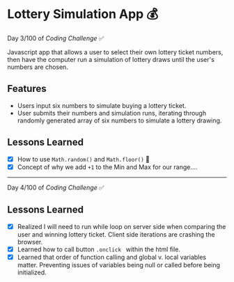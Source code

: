 # Lottery Simulation App 💰

Day 3/100 of *Coding Challenge* ✅

Javascript app that allows a user to select their own lottery ticket numbers, then have the computer run a simulation of lottery draws until the user's numbers are chosen. 

## Features
- Users input six numbers to simulate buying a lottery ticket.
- User submits their numbers and simulation runs, iterating through randomly generated array of six numbers to simulate a lottery drawing.

## Lessons Learned
- [x] How to use `Math.random()` and `Math.floor()` 📝
- [x] Concept of why we add `+1` to the Min and Max for our range....

----------------------------------------

Day 4/100 of *Coding Challenge* ✅

## Lessons Learned
- [x] Realized I will need to run while loop on server side when comparing the user and winning lottery ticket. Client side iterations are crashing the browser.
- [x] Learned how to call button `.onclick ` within the html file.
- [x] Learned that order of function calling and global v. local variables matter. Preventing issues of variables being null or called before being initialized.
